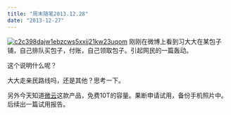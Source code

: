 ```yaml
---
title: "周末随笔2013.12.28"
date: "2013-12-27"
---
```


[![c2c398dajw1ebzcws5xxjj21kw23uqom](/wp-content/uploads/2013/12/c2c398dajw1ebzcws5xxjj21kw23uqom.jpg)](/wp-content/uploads/2013/12/c2c398dajw1ebzcws5xxjj21kw23uqom.jpg) 刚刚在微博上看到习大大在某包子铺，自己排队买包子，付账，自己领取包子。引起网民的一篇轰动。

这个说明什么呢？

大大走亲民路线吗，还是其他？思考一下。

另外今天知道[微云](http://www.weiyun.com)这款产品，免费10T的容量。果断申请试用，备份手机照片中。后续出一篇试用报告。

